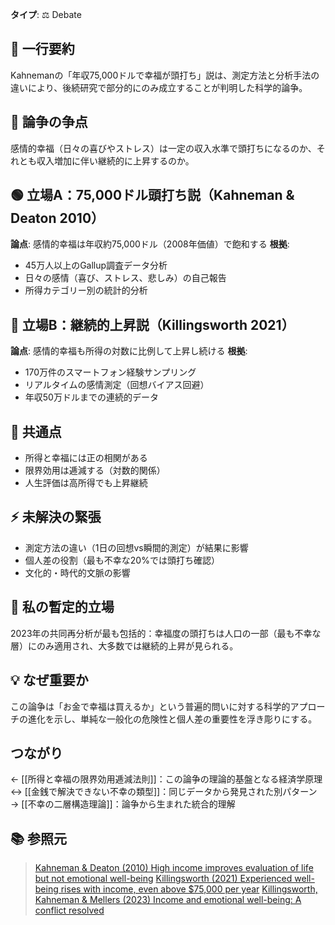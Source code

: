 **タイプ**: ⚖️ Debate

## 📝 一行要約
Kahnemanの「年収75,000ドルで幸福が頭打ち」説は、測定方法と分析手法の違いにより、後続研究で部分的にのみ成立することが判明した科学的論争。

## 🎯 論争の争点
感情的幸福（日々の喜びやストレス）は一定の収入水準で頭打ちになるのか、それとも収入増加に伴い継続的に上昇するのか。

## 🟢 立場A：75,000ドル頭打ち説（Kahneman & Deaton 2010）
**論点**: 感情的幸福は年収約75,000ドル（2008年価値）で飽和する
**根拠**: 
- 45万人以上のGallup調査データ分析
- 日々の感情（喜び、ストレス、悲しみ）の自己報告
- 所得カテゴリー別の統計的分析

## 🔴 立場B：継続的上昇説（Killingsworth 2021）
**論点**: 感情的幸福も所得の対数に比例して上昇し続ける
**根拠**: 
- 170万件のスマートフォン経験サンプリング
- リアルタイムの感情測定（回想バイアス回避）
- 年収50万ドルまでの連続的データ

## 🤝 共通点
- 所得と幸福には正の相関がある
- 限界効用は逓減する（対数的関係）
- 人生評価は高所得でも上昇継続

## ⚡ 未解決の緊張
- 測定方法の違い（1日の回想vs瞬間的測定）が結果に影響
- 個人差の役割（最も不幸な20%では頭打ち確認）
- 文化的・時代的文脈の影響

## 🎯 私の暫定的立場
2023年の共同再分析が最も包括的：幸福度の頭打ちは人口の一部（最も不幸な層）にのみ適用され、大多数では継続的上昇が見られる。

## 💡 なぜ重要か
この論争は「お金で幸福は買えるか」という普遍的問いに対する科学的アプローチの進化を示し、単純な一般化の危険性と個人差の重要性を浮き彫りにする。

## つながり

← [[所得と幸福の限界効用逓減法則]]：この論争の理論的基盤となる経済学原理
↔ [[金銭で解決できない不幸の類型]]：同じデータから発見された別パターン
→ [[不幸の二層構造理論]]：論争から生まれた統合的理解

## 📚 参照元
> [Kahneman & Deaton (2010) High income improves evaluation of life but not emotional well-being](https://www.pnas.org/doi/10.1073/pnas.1011492107)
> [Killingsworth (2021) Experienced well-being rises with income, even above $75,000 per year](https://www.pnas.org/doi/10.1073/pnas.2016976118)
> [Killingsworth, Kahneman & Mellers (2023) Income and emotional well-being: A conflict resolved](https://pmc.ncbi.nlm.nih.gov/articles/PMC10013834/)